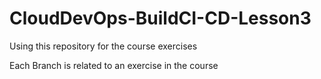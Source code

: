# CloudDevOps-BuildCI-CD-Lesson3
Using this repository for the course exercises

Each Branch is related to an exercise in the course
